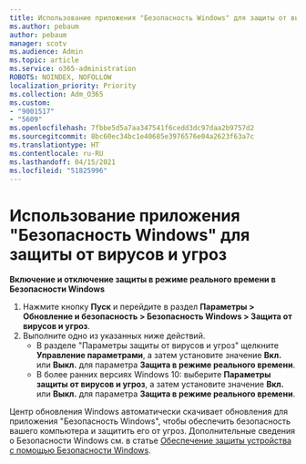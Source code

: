```yaml
---
title: Использование приложения "Безопасность Windows" для защиты от вирусов и угроз
ms.author: pebaum
author: pebaum
manager: scotv
ms.audience: Admin
ms.topic: article
ms.service: o365-administration
ROBOTS: NOINDEX, NOFOLLOW
localization_priority: Priority
ms.collection: Adm_O365
ms.custom:
- "9001517"
- "5609"
ms.openlocfilehash: 7fbbe5d5a7aa347541f6cedd3dc97daa2b9757d2
ms.sourcegitcommit: 8bc60ec34bc1e40685e3976576e04a2623f63a7c
ms.translationtype: HT
ms.contentlocale: ru-RU
ms.lasthandoff: 04/15/2021
ms.locfileid: "51825996"
---
```

# <a name="use-windows-security-for-virus-and-threat-protection"></a>Использование приложения "Безопасность Windows" для защиты от вирусов и угроз

**Включение и отключение защиты в режиме реального времени в Безопасности Windows**

1. Нажмите кнопку **Пуск** и перейдите в раздел **Параметры > Обновление и безопасность > Безопасность Windows > Защита от вирусов и угроз**.
2. Выполните одно из указанных ниже действий.
    - В разделе "Параметры защиты от вирусов и угроз" щелкните **Управление параметрами**, а затем установите значение **Вкл.** или **Выкл.** для параметра **Защита в режиме реального времени**.
    - В более ранних версиях Windows 10: выберите **Параметры защиты от вирусов и угроз**, а затем установите значение **Вкл.** или **Выкл.** для параметра **Защита в режиме реального времени**.

Центр обновления Windows автоматически скачивает обновления для приложения "Безопасность Windows", чтобы обеспечить безопасность вашего компьютера и защитить его от угроз. Дополнительные сведения о Безопасности Windows см. в статье [Обеспечение защиты устройства с помощью Безопасности Windows](https://support.microsoft.com/help/17464/windows-10-help-protect-my-device-with-windows-security).

